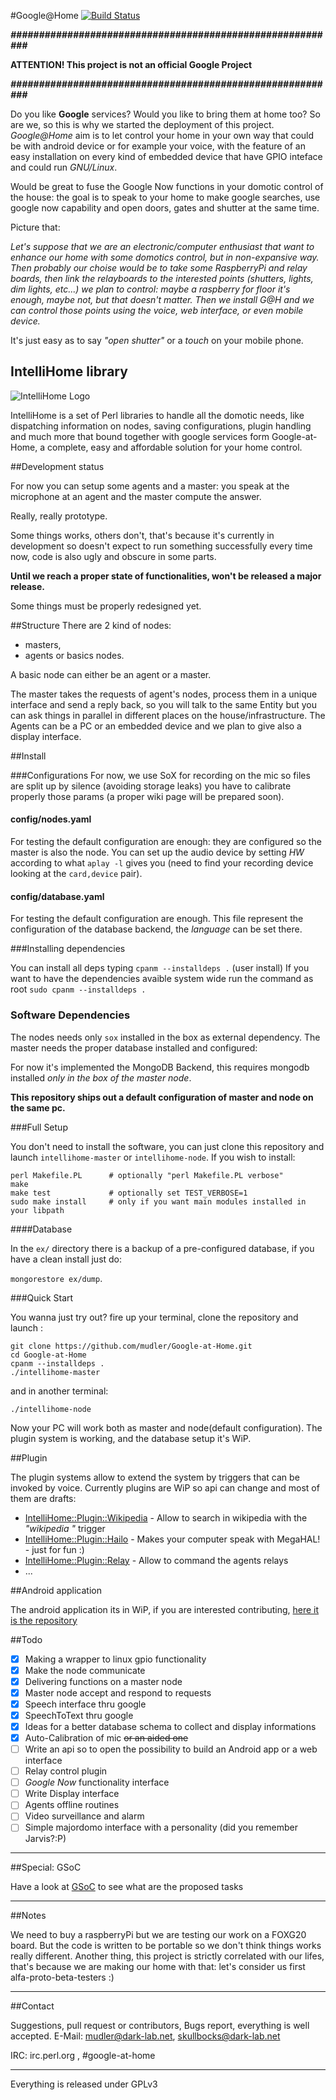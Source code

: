 #Google@Home [![Build Status](https://travis-ci.org/IntelliHome/Google-at-Home.png?branch=master)](https://travis-ci.org/IntelliHome/Google-at-Home)

***##########################################################***

**ATTENTION! This project is not an official Google Project**

***##########################################################***

Do you like **Google** services? Would you like to bring them at home too? So are we, so this is why we started the deployment of this project. *Google@Home* aim is to let control your home in your own way that could be with android device or for example your voice, with the feature of an easy installation on every kind of embedded device that have GPIO inteface and could run *GNU/Linux*.

Would be great to fuse the Google Now functions in your domotic control of the house: the goal is to speak to your home to make google searches, use google now capability and open doors, gates and shutter at the same time.

Picture that:

*Let's suppose that we are an electronic/computer enthusiast that want to enhance our home with some domotics control, but in non-expansive way. Then probably our choise would be to take some RaspberryPi and relay boards, then link the relayboards to the interested points (shutters, lights, dim lights, etc...) we plan to control: maybe a raspberry for floor it's enough, maybe not, but that doesn't matter. Then we install G@H and we can control those points using the voice, web interface, or even mobile device.*

It's just easy as to say *"open shutter"* or a *touch* on your mobile phone.

## IntelliHome library

![IntelliHome Logo](http://www.mudler.pm/img/intellihome_logo.png "IntelliHome Logo")

IntelliHome is a set of Perl libraries to handle all the domotic needs, like dispatching information on nodes, saving configurations, plugin handling and much more that bound together with google services form Google-at-Home, a complete, easy and affordable solution for your home control.

##Development status

For now you can setup some agents and a master: you speak at the microphone at an agent and the master compute the answer.

Really, really prototype.

Some things works, others don't, that's because it's currently in development so doesn't expect to run something successfully every time now, code is also ugly
and obscure in some parts.

**Until we reach a proper state of functionalities, won't be released a major release.**

Some things must be properly redesigned yet.

##Structure
There are 2 kind of nodes:

* masters,
* agents or basics nodes.

A basic node can either be an agent or a master.

The master takes the requests of agent's nodes, process them in a unique interface and send a reply back, so you will talk to the same Entity but you can ask things in parallel in different places on the house/infrastructure.
The Agents can be a PC or an embedded device and we plan to give also a display interface.

##Install

###Configurations
For now, we use SoX for recording on the mic so files are split up by silence (avoiding storage leaks) you have to calibrate properly those params (a proper wiki page will be prepared soon).

#### config/nodes.yaml

For testing the default configuration are enough: they are configured so the master is also the node.
You can set up the audio device by setting *HW*  according to what ```aplay -l``` gives you (need to find your recording device looking at the ```card,device``` pair).

#### config/database.yaml

For testing the default configuration are enough.
This file represent the configuration of the database backend, the *language* can be set there.

###Installing dependencies

You can install all deps typing ```cpanm --installdeps .``` (user install)
If you want to have the dependencies avaible system wide run the command as root ```sudo cpanm --installdeps .```

### Software Dependencies

The nodes needs only ```sox``` installed in the box as external dependency.
The master needs the proper database installed and configured:

For now it's implemented the MongoDB Backend, this requires mongodb installed *only in the box of the master node*.

**This repository ships out a default configuration of master and node on the same pc.**

###Full Setup

You don't need to install the software, you can just clone this repository and launch
```intellihome-master``` or ```intellihome-node```.
If you wish to install:

```
perl Makefile.PL      # optionally "perl Makefile.PL verbose"
make
make test             # optionally set TEST_VERBOSE=1
sudo make install     # only if you want main modules installed in your libpath
```

####Database

In the ```ex/``` directory there is a backup of a pre-configured database, if you have a clean install just do:

```mongorestore ex/dump```.

###Quick Start

You wanna just try out? fire up your terminal, clone the repository and launch :

```
git clone https://github.com/mudler/Google-at-Home.git
cd Google-at-Home
cpanm --installdeps .
./intellihome-master
```

and in another terminal:

```
./intellihome-node
```

Now your PC will work both as master and node(default configuration). The plugin system is working, and the database setup it's WiP.

##Plugin

The plugin systems allow to extend the system by triggers that can be invoked by voice.
Currently plugins are WiP so api can change and most of them are drafts:

* [IntelliHome::Plugin::Wikipedia](https://github.com/mudler/IntelliHome-Plugin-Wikipedia) - Allow to search in wikipedia with the *"wikipedia <term>"* trigger
* [IntelliHome::Plugin::Hailo](https://github.com/mudler/IntelliHome-Plugin-Hailo) - Makes your computer speak with MegaHAL! - just for fun :)
* [IntelliHome::Plugin::Relay](https://github.com/IntelliHome/IntelliHome-Plugin-Relay) - Allow to command the agents relays 
* ...

##Android application

The android application its in WiP, if you are interested contributing, [here it is the repository](https://github.com/IntelliHome/Google-at-Home-Remote-Controller)

##Todo

- [x] Making a wrapper to linux gpio functionality
- [x] Make the node communicate
- [x] Delivering functions on a master node
- [x] Master node accept and respond to requests
- [x] Speech interface thru google
- [x] SpeechToText thru google
- [x] Ideas for a better database schema to collect and display informations
- [x] Auto-Calibration of mic ~~or an aided one~~
- [ ] Write an api so to open the possibility to build an Android app or a web interface
- [ ] Relay control plugin
- [ ] *Google Now* functionality interface
- [ ] Write Display interface
- [ ] Agents offline routines
- [ ] Video surveillance and alarm
- [ ] Simple majordomo interface with a personality (did you remember Jarvis?:P)

***

##Special: GSoC

Have a look at [GSoC](GSoC.md) to see what are the proposed tasks

***
##Notes

We need to buy a raspberryPi but we are testing our work on a FOXG20 board. But the code is written to be portable so we don't think things
works really different.
Another thing, this project is strictly correlated with our lifes, that's because we are making our home with that: let's consider us first
alfa-proto-beta-testers :)

***
##Contact

Suggestions, pull request or contributors, Bugs report, everything is well accepted.
E-Mail: mudler@dark-lab.net, skullbocks@dark-lab.net

IRC: irc.perl.org , #google-at-home

***

Everything is released under GPLv3
